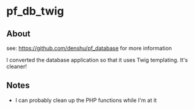 # pf_db_twig

## About

see: https://github.com/denshu/pf_database for more information

I converted the database application so that it uses Twig templating. It's cleaner!

## Notes

- I can probably clean up the PHP functions while I'm at it